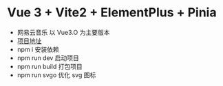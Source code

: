 <!--
 * @Description: 网易云音乐
 * @Author: cdl
 * @Date: 2022-06-06 05:10:48
 * @LastEditors: cdl
 * @LastEditTime: 2022-06-30 14:41:06
-->
# Vue 3 + Vite2 + ElementPlus + Pinia
- 网易云音乐 以 Vue3.O 为主要版本
- [项目地址](https://github.com/235926/Vue-Music)
- npm i 安装依赖
- npm run dev 启动项目
- npm run build 打包项目
- npm run svgo 优化 svg 图标



